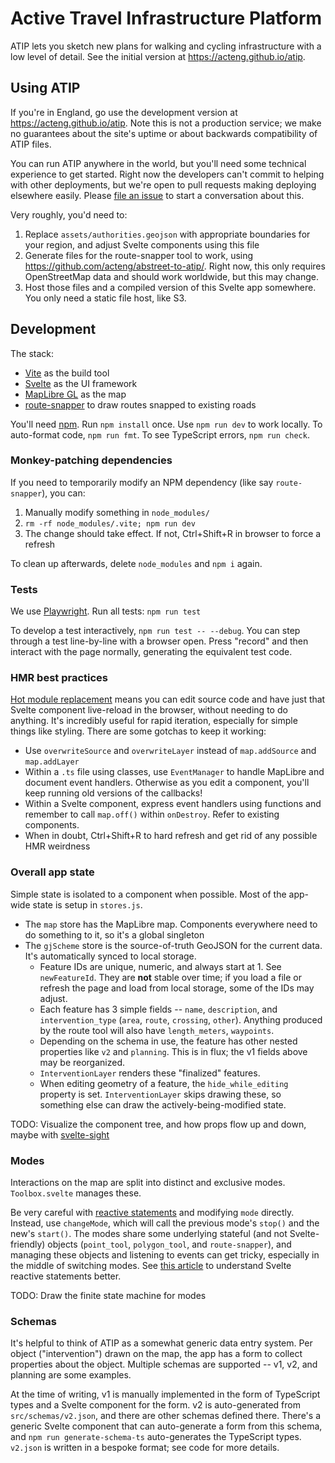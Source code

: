 # Active Travel Infrastructure Platform

ATIP lets you sketch new plans for walking and cycling infrastructure with a
low level of detail. See the initial version at
<https://acteng.github.io/atip>.

## Using ATIP

If you're in England, go use the development version at <https://acteng.github.io/atip>. Note this is not a production service; we make no guarantees about the site's uptime or about backwards compatibility of ATIP files.

You can run ATIP anywhere in the world, but you'll need some technical experience to get started. Right now the developers can't commit to helping with other deployments, but we're open to pull requests making deploying elsewhere easily. Please [file an issue](https://github.com/acteng/atip/issues/new) to start a conversation about this.

Very roughly, you'd need to:

1.  Replace `assets/authorities.geojson` with appropriate boundaries for your region, and adjust Svelte components using this file
2.  Generate files for the route-snapper tool to work, using <https://github.com/acteng/abstreet-to-atip/>. Right now, this only requires OpenStreetMap data and should work worldwide, but this may change.
3.  Host those files and a compiled version of this Svelte app somewhere. You only need a static file host, like S3.

## Development

The stack:

- [Vite](https://vitejs.dev) as the build tool
- [Svelte](https://svelte.dev) as the UI framework
- [MapLibre GL](https://maplibre.org) as the map
- [route-snapper](https://github.com/dabreegster/route_snapper/) to draw routes
  snapped to existing roads

You'll need
[npm](https://docs.npmjs.com/downloading-and-installing-node-js-and-npm). Run
`npm install` once. Use `npm run dev` to work locally. To auto-format code,
`npm run fmt`. To see TypeScript errors, `npm run check`.

### Monkey-patching dependencies

If you need to temporarily modify an NPM dependency (like say `route-snapper`), you can:

1.  Manually modify something in `node_modules/`
2.  `rm -rf node_modules/.vite; npm run dev`
3.  The change should take effect. If not, Ctrl+Shift+R in browser to force a refresh

To clean up afterwards, delete `node_modules` and `npm i` again.

### Tests

We use [Playwright](https://playwright.dev). Run all tests: `npm run test`

To develop a test interactively, `npm run test -- --debug`. You can step
through a test line-by-line with a browser open. Press "record" and then
interact with the page normally, generating the equivalent test code.

### HMR best practices

[Hot module replacement](https://vitejs.dev/guide/features.html#hot-module-replacement) means you can edit source code and have just that Svelte component live-reload in the browser, without needing to do anything. It's incredibly useful for rapid iteration, especially for simple things like styling. There are some gotchas to keep it working:

- Use `overwriteSource` and `overwriteLayer` instead of `map.addSource` and `map.addLayer`
- Within a `.ts` file using classes, use `EventManager` to handle MapLibre and document event handlers. Otherwise as you edit a component, you'll keep running old versions of the callbacks!
- Within a Svelte component, express event handlers using functions and remember to call `map.off()` within `onDestroy`. Refer to existing components.
- When in doubt, Ctrl+Shift+R to hard refresh and get rid of any possible HMR weirdness

### Overall app state

Simple state is isolated to a component when possible. Most of the app-wide state is setup in `stores.js`.

- The `map` store has the MapLibre map. Components everywhere need to do something to it, so it's a global singleton
- The `gjScheme` store is the source-of-truth GeoJSON for the current data. It's automatically synced to local storage.
  - Feature IDs are unique, numeric, and always start at 1. See `newFeatureId`. They are **not** stable over time; if you load a file or refresh the page and load from local storage, some of the IDs may adjust.
  - Each feature has 3 simple fields -- `name`, `description`, and `intervention_type` (`area`, `route`, `crossing`, `other`). Anything produced by the route tool will also have `length_meters`, `waypoints`.
  - Depending on the schema in use, the feature has other nested properties like `v2` and `planning`. This is in flux; the v1 fields above may be reorganized.
  - `InterventionLayer` renders these "finalized" features.
  - When editing geometry of a feature, the `hide_while_editing` property is set. `InterventionLayer` skips drawing these, so something else can draw the actively-being-modified state.

TODO: Visualize the component tree, and how props flow up and down, maybe with [svelte-sight](https://github.com/oslabs-beta/svelte-sight/)

### Modes

Interactions on the map are split into distinct and exclusive modes. `Toolbox.svelte` manages these.

Be very careful with [reactive statements](https://svelte.dev/tutorial/reactive-statements) and modifying `mode` directly. Instead, use `changeMode`, which will call the previous mode's `stop()` and the new's `start()`. The modes share some underlying stateful (and not Svelte-friendly) objects (`point_tool`, `polygon_tool`, and `route-snapper`), and managing these objects and listening to events can get tricky, especially in the middle of switching modes. See [this article](https://blog.thoughtspile.tech/2023/04/22/svelte-state/) to understand Svelte reactive statements better.

TODO: Draw the finite state machine for modes

### Schemas

It's helpful to think of ATIP as a somewhat generic data entry system. Per object ("intervention") drawn on the map, the app has a form to collect properties about the object. Multiple schemas are supported -- v1, v2, and planning are some examples.

At the time of writing, v1 is manually implemented in the form of TypeScript types and a Svelte component for the form. v2 is auto-generated from `src/schemas/v2.json`, and there are other schemas defined there. There's a generic Svelte component that can auto-generate a form from this schema, and `npm run generate-schema-ts` auto-generates the TypeScript types. `v2.json` is written in a bespoke format; see code for more details.
